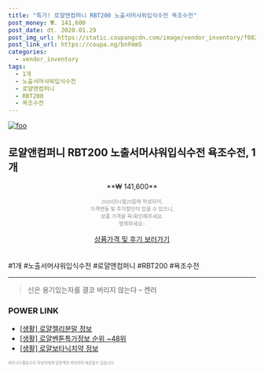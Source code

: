 ```yaml
--- 
title: "특가! 로얄앤컴퍼니 RBT200 노출서머샤워입식수전 욕조수전" 
post_money: ₩. 141,600 
post_date: dt. 2020.01.29 
post_img_url: https://static.coupangcdn.com/image/vendor_inventory/f082/ac2b559b61e35c10b69beaea3d27835d506aaf1429cec99efa94a9ed4ae0.jpg 
post_link_url: https://coupa.ng/bnFmm5 
categories: 
  - vendor_inventory 
tags: 
  - 1개 
  - 노출서머샤워입식수전 
  - 로얄앤컴퍼니 
  - RBT200 
  - 욕조수전 
--- 
```

[![foo](https://static.coupangcdn.com/image/vendor_inventory/f082/ac2b559b61e35c10b69beaea3d27835d506aaf1429cec99efa94a9ed4ae0.jpg)](https://coupa.ng/bnFmm5) 

## 로얄앤컴퍼니 RBT200 노출서머샤워입식수전 욕조수전, 1개 
<p style="text-align: center;">**₩ 141,600**</p> 
<p style="text-align: center;"><span style="color: #898c8f; font-family: Georgia,Times,serif; font-size: 0.75em;">2020년01월29일에 작성되어, <br>가격변동 및 추가할인이 있을 수 있으니,<br> 상품 가격을 꼭!확인해주세요.<br>행복하세요~</span> 
</p>	 
<div markdown="0" style="text-align: center;"><a href="https://coupa.ng/bnFmm5" class="btn btn--success">상품가격 및 후기 보러가기</a></div> 
<br><br> 
  #1개 #노출서머샤워입식수전 #로얄앤컴퍼니 #RBT200 #욕조수전 
<hr> 

> 신은 용기있는자를 결코 버리지 않는다 – 켄러 


### POWER LINK

* <a href="https://blog.naver.com/fasyy4321/221767121711" target="_blank"> [생활] 로얄젤리분말 정보 </a>
* <a href="https://blog.naver.com/fasyy4321/221774078605" target="_blank"> [생활] 로얄벤톤특가정보 순위 ~48위</a>
* <a href="https://blog.naver.com/fasyy4321/221762672015" target="_blank"> [생활] 로얄보타닉치약 정보 </a>

<span style="color: #898c8f; font-family: Georgia,Times,serif; font-size: 0.55em;">파트너스활동으로 작성자에게 일정액의 커미션이 제공될수 있습니다.</span> 
